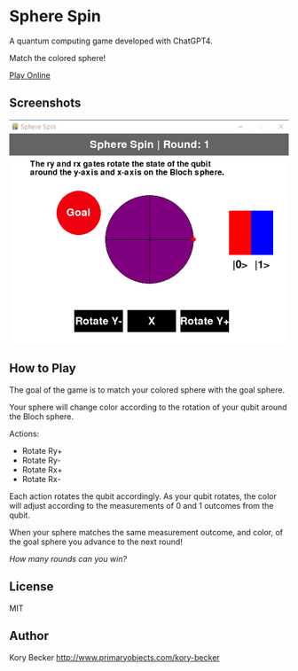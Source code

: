 Sphere Spin
===========

A quantum computing game developed with ChatGPT4.

Match the colored sphere!

[Play Online](https://replit.com/@primaryobjects/sphere-spin?v=1)

## Screenshots

![Sphere Spin](images/screenshot.gif)

## How to Play

The goal of the game is to match your colored sphere with the goal sphere.

Your sphere will change color according to the rotation of your qubit around the Bloch sphere.

Actions:

- Rotate Ry+
- Rotate Ry-
- Rotate Rx+
- Rotate Rx-

Each action rotates the qubit accordingly. As your qubit rotates, the color will adjust according to the measurements of 0 and 1 outcomes from the qubit.

When your sphere matches the same measurement outcome, and color, of the goal sphere you advance to the next round!

*How many rounds can you win?*

## License

MIT

## Author

Kory Becker http://www.primaryobjects.com/kory-becker
